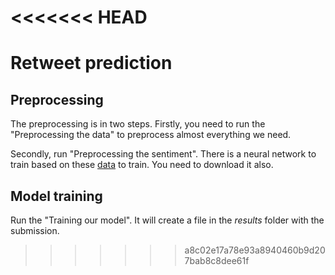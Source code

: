 <<<<<<< HEAD
=======
# Retweet prediction

## Preprocessing

The preprocessing is in two steps. Firstly, you need to run the "Preprocessing the data" to preprocess almost everything we need.

Secondly, run "Preprocessing the sentiment". There is a neural network to train based on these [data](lien) to train. You need to download it also. 

## Model training

Run the "Training our model". It will create a file in the *results* folder with the submission.
>>>>>>> a8c02e17a78e93a8940460b9d207bab8c8dee61f

